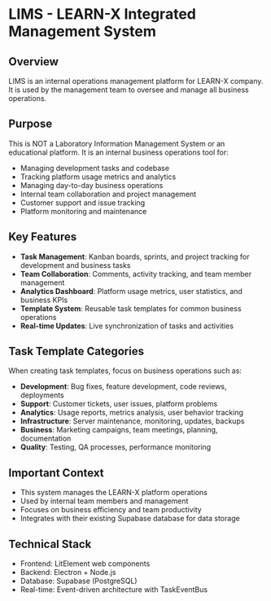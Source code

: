 # LIMS - LEARN-X Integrated Management System

## Overview
LIMS is an internal operations management platform for LEARN-X company. It is used by the management team to oversee and manage all business operations.

## Purpose
This is NOT a Laboratory Information Management System or an educational platform. It is an internal business operations tool for:
- Managing development tasks and codebase
- Tracking platform usage metrics and analytics
- Managing day-to-day business operations
- Internal team collaboration and project management
- Customer support and issue tracking
- Platform monitoring and maintenance

## Key Features
- **Task Management**: Kanban boards, sprints, and project tracking for development and business tasks
- **Team Collaboration**: Comments, activity tracking, and team member management
- **Analytics Dashboard**: Platform usage metrics, user statistics, and business KPIs
- **Template System**: Reusable task templates for common business operations
- **Real-time Updates**: Live synchronization of tasks and activities

## Task Template Categories
When creating task templates, focus on business operations such as:
- **Development**: Bug fixes, feature development, code reviews, deployments
- **Support**: Customer tickets, user issues, platform problems
- **Analytics**: Usage reports, metrics analysis, user behavior tracking
- **Infrastructure**: Server maintenance, monitoring, updates, backups
- **Business**: Marketing campaigns, team meetings, planning, documentation
- **Quality**: Testing, QA processes, performance monitoring

## Important Context
- This system manages the LEARN-X platform operations
- Used by internal team members and management
- Focuses on business efficiency and team productivity
- Integrates with their existing Supabase database for data storage

## Technical Stack
- Frontend: LitElement web components
- Backend: Electron + Node.js
- Database: Supabase (PostgreSQL)
- Real-time: Event-driven architecture with TaskEventBus